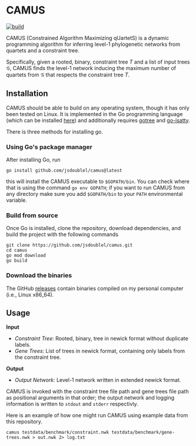 # CAMUS
[![build](https://github.com/jsdoublel/camus/actions/workflows/go.yml/badge.svg)](https://github.com/jsdoublel/camus/actions)

CAMUS (Constrained Algorithm Maximizing qUartetS) is a dynamic programming
algorithm for inferring level-1 phylogenetic networks from quartets and a
constraint tree.

Specifically, given a rooted, binary, constraint tree $T$ and a list of input
trees $\mathcal{G}$, CAMUS finds the level-1 network inducing the maximum
number of quartets from $\mathcal{G}$ that respects the constraint tree $T$.

## Installation

CAMUS should be able to build on any operating system, though it has only been
tested on Linux. It is implemented in the Go programming language (which can be
installed [here](https://go.dev/doc/install)) and additionally requires
[gotree](https://github.com/evolbioinfo/gotree) and
[go-isatty](https://github.com/mattn/go-isatty).

There is three methods for installing go. 

### Using Go's package manager

After installing Go, run

```
go install github.com/jsdoublel/camus@latest
```

this will install the CAMUS executable to `$GOPATH/bin`. You can check where
that is using the command `go env GOPATH`; if you want to run CAMUS from any
directory make sure you add `$GOPATH/bin` to your `PATH` environmental variable.

### Build from source

Once Go is installed, clone the repository, download dependencies, and build
the project with the following commands

```
git clone https://github.com/jsdoublel/camus.git
cd camus
go mod download
go build
```

### Download the binaries

The GitHub [releases](https://github.com/jsdoublel/camus/releases) contain
binaries compiled on my personal computer (i.e., Linux x86_64). 

## Usage

**Input**

- *Constraint Tree:* Rooted, binary, tree in newick format without duplicate
  labels.
- *Gene Trees:* List of trees in newick format, containing only labels from the
  constraint tree.

**Output**

- *Output Network:* Level-1 network written in extended newick format.

CAMUS is invoked with the constraint tree file path and gene trees file path as
positional arguments in that order; the output network  and logging information
is written to `stdout` and `stderr` respectivly.

Here is an example of how one might run CAMUS using example data from this repository.

```
camus testdata/benchmark/constraint.nwk testdata/benchmark/gene-trees.nwk > out.nwk 2> log.txt
```


